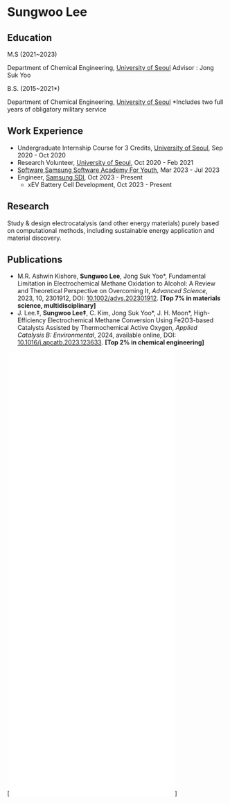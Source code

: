 # Sungwoo Lee

## Education

M.S (2021~2023)

Department of Chemical Engineering, [University of Seoul](https://www.uos.ac.kr/)
Advisor : Jong Suk Yoo

B.S. (2015~2021*)

Department of Chemical Engineering, [University of Seoul](https://www.uos.ac.kr/)
*Includes two full years of obligatory military service

## Work Experience

- Undergraduate Internship Course for 3 Credits, [University of Seoul](https://www.uos.ac.kr/), Sep 2020 - Oct 2020
- Research Volunteer, [University of Seoul](https://www.uos.ac.kr/), Oct 2020 - Feb 2021
- [Software Samsung Software Academy For Youth](https://www.ssafy.com/), Mar 2023 - Jul 2023
- Engineer, [Samsung SDI](https://www.samsungsdi.co.kr/), Oct 2023 - Present
  - xEV Battery Cell Development, Oct 2023 - Present

## Research

Study & design electrocatalysis (and other energy materials) purely based on computational methods, including sustainable energy application and material discovery.

## Publications

- M.R. Ashwin Kishore, **Sungwoo Lee**, Jong Suk Yoo\*, Fundamental Limitation in Electrochemical Methane Oxidation to Alcohol: A Review and Theoretical Perspective on Overcoming It, _Advanced Science_, 2023, 10, 2301912, DOI: [10.1002/advs.202301912](https://doi.org/10.1002/advs.202301912). **[Top 7% in materials science, multidisciplinary]**
- J. Lee.‡, **Sungwoo Lee‡**, C. Kim, Jong Suk Yoo\*, J. H. Moon\*, High-Efficiency Electrochemical Methane Conversion Using Fe2O3-based Catalysts Assisted by Thermochemical Active Oxygen, _Applied Catalysis B: Environmental_, 2024, available online, DOI: [10.1016/j.apcatb.2023.123633](https://doi.org/10.1016/j.apcatb.2023.123633). **[Top 2% in chemical engineering]**
  
[![Metrics](./github-metrics.svg)]
